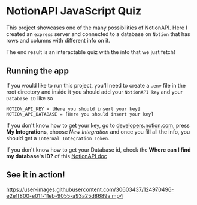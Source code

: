 # NotionAPI JavaScript Quiz

This project showcases one of the many possibilities of NotionAPI.
Here I created an `express` server and connected to a database on `Notion` that has rows and columns with different info on it.

The end result is an interactable quiz with the info that we just fetch!

## Running the app

If you would like to run this project, you'll need to create a `.env` file in the root directory and inside it you should add your `NotionAPI key` and your `Database ID` like so

```
NOTION_API_KEY = [Here you should insert your key]
NOTION_API_DATABASE = [Here you should insert your key]
```

If you don't know how to get your key, go to [developers.notion.com](https://developers.notion.com/), press **My Integrations**, choose _New Integration_ and once you fill all the info, you should get a `Internal Integration Token`.

If you don't know how to get your Database id, check the **Where can I find my database's ID?** of this [NotionAPI doc](https://developers.notion.com/docs/working-with-databases)

## See it in action!

https://user-images.githubusercontent.com/30603437/124970496-e2e1f800-e01f-11eb-9055-a93a25d8689a.mp4
